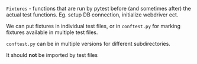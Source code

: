 `Fixtures` - functions that are run by pytest before (and sometimes after) the actual test functions.
Eg. setup DB connection, initialize webdriver ect.

We can put fixtures in individual test files, or in `conftest.py` for marking fixtures available in multiple test files.

`conftest.py` can be in multiple versions for different subdirectories.

It should **not** be imported by test files